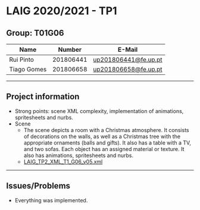 # LAIG 2020/2021 - TP1

## Group: T01G06

| Name             | Number    | E-Mail             |
| ---------------- | --------- | ------------------ |
| Rui Pinto         | 201806441 | up201806441@fe.up.pt                |
| Tiago Gomes         | 201806658 | up201806658@fe.up.pt                |

----
## Project information

- Strong points: scene XML complexity, implementation of animations, spritesheets and nurbs.
- Scene
  - The scene depicts a room with a Christmas atmosphere. It consists of decorations on the walls, as well as a Christmas tree with the appropriate ornaments (balls and gifts). It also has a table with a TV, and two sofas. Each object has an assigned material or texture. It also has animations, spritesheets and nurbs.
  - [LAIG_TP2_XML_T1_G06_v05.xml](./scenes/LAIG_TP2_XML_T1_G06_v05.xml)
----
## Issues/Problems

- Everything was implemented.
